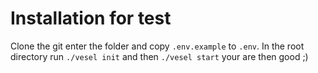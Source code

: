 # Installation for test

Clone the git enter the folder and copy ```.env.example``` to ```.env```.
In the root directory run ```./vesel init``` and then ```./vesel start``` your are then good ;)

